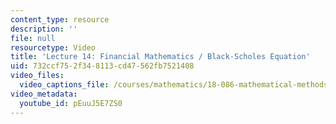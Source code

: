 ```yaml
---
content_type: resource
description: ''
file: null
resourcetype: Video
title: 'Lecture 14: Financial Mathematics / Black-Scholes Equation'
uid: 732ccf75-2f34-8113-cd47-562fb7521408
video_files:
  video_captions_file: /courses/mathematics/18-086-mathematical-methods-for-engineers-ii-spring-2006/video-lectures/lecture-14-financial-mathematics-black-scholes-equation/pEuuJ5E7ZS0.vtt
video_metadata:
  youtube_id: pEuuJ5E7ZS0
---
```

